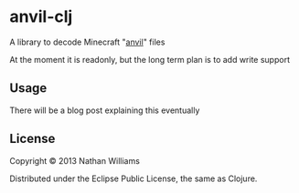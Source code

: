 # anvil-clj

A library to decode Minecraft "[anvil]" files

[anvil]: http://www.minecraftwiki.net/wiki/Anvil_file_format

At the moment it is readonly, but the long term plan is to add write support
## Usage

There will be a blog post explaining this eventually

## License

Copyright © 2013 Nathan Williams

Distributed under the Eclipse Public License, the same as Clojure.
